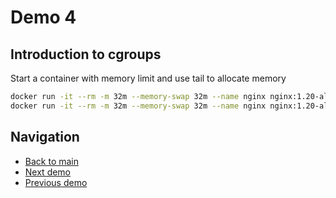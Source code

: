 # Demo 4

## Introduction to cgroups

Start a container with memory limit and use tail to allocate memory

```bash
docker run -it --rm -m 32m --memory-swap 32m --name nginx nginx:1.20-alpine /bin/sh -c 'cat /dev/zero | head -c 8m | tail && echo Success'
docker run -it --rm -m 32m --memory-swap 32m --name nginx nginx:1.20-alpine /bin/sh -c 'cat /dev/zero | head -c 32m | tail && echo Success'
```

## Navigation

- [Back to main](../README.md)
- [Next demo](../demo_5/README.md)
- [Previous demo](../demo_3/README.md)

